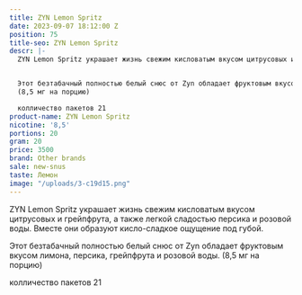 ```yaml
---
title: ZYN Lemon Spritz
date: 2023-09-07 18:12:00 Z
position: 75
title-seo: ZYN Lemon Spritz
descr: |-
  ZYN Lemon Spritz украшает жизнь свежим кисловатым вкусом цитрусовых и грейпфрута, а также легкой сладостью персика и розовой воды. Вместе они образуют кисло-сладкое ощущение под губой.


  Этот безтабачный полностью белый снюс от Zyn обладает фруктовым вкусом лимона, персика, грейпфрута и розовой воды.
  (8,5 мг на порцию)

  колличество пакетов 21
product-name: ZYN Lemon Spritz
nicotine: '8,5'
portions: 20
gram: 20
price: 3500
brand: Other brands
sale: new-snus
taste: Лемон
image: "/uploads/3-c19d15.png"
---
```


ZYN Lemon Spritz украшает жизнь свежим кисловатым вкусом цитрусовых и грейпфрута, а также легкой сладостью персика и розовой воды. Вместе они образуют кисло-сладкое ощущение под губой.


Этот безтабачный полностью белый снюс от Zyn обладает фруктовым вкусом лимона, персика, грейпфрута и розовой воды.
(8,5 мг на порцию)

колличество пакетов 21